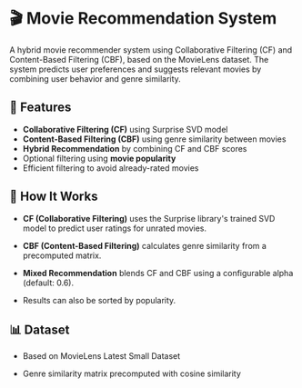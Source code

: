 # 🎬 Movie Recommendation System

A hybrid movie recommender system using Collaborative Filtering (CF) and Content-Based Filtering (CBF), based on the MovieLens dataset. The system predicts user preferences and suggests relevant movies by combining user behavior and genre similarity.

## 📌 Features

- **Collaborative Filtering (CF)** using Surprise SVD model
- **Content-Based Filtering (CBF)** using genre similarity between movies
- **Hybrid Recommendation** by combining CF and CBF scores
- Optional filtering using **movie popularity**
- Efficient filtering to avoid already-rated movies

## 🧠 How It Works

- **CF (Collaborative Filtering)** uses the Surprise library's trained SVD model to predict user ratings for unrated movies.

- **CBF (Content-Based Filtering)** calculates genre similarity from a precomputed matrix.

- **Mixed Recommendation** blends CF and CBF using a configurable alpha (default: 0.6).

- Results can also be sorted by popularity.

## 📊 Dataset

- Based on MovieLens Latest Small Dataset

- Genre similarity matrix precomputed with cosine similarity
